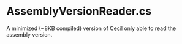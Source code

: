 AssemblyVersionReader.cs
========================

A minimized (~8KB compiled) version of [Cecil](https://github.com/jbevain/cecil) only able to read the assembly version.
